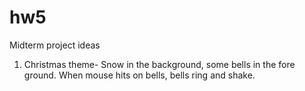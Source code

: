 # hw5


Midterm project ideas

1. Christmas theme-
Snow in the background, some bells in the fore ground.
When mouse hits on bells, bells ring and shake.



